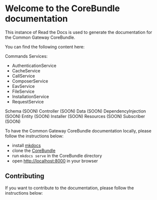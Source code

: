 # Welcome to the CoreBundle documentation

This instance of Read the Docs is used to generate the documentation for the Common Gateway CoreBundle.

You can find the following content here:

Commands
Services:

- AuthenticationService
- CacheService
- CallService
- ComposerService
- EavService
- FileService
- InstallationService
- RequestService

Schema                  (SOON)
Controller              (SOON)
Data                    (SOON)
DependencyInjection     (SOON)
Entity                  (SOON)
Installer               (SOON)
Resources               (SOON)
Subscriber              (SOON)

To have the Common Gateway CoreBundle documentation locally, please follow the instructions below:

- install [mkdocs](https://www.mkdocs.org/#installation)
- clone the [CoreBundle]()
- run `mkdocs serve` in the CoreBundle directory
- open <http://localhost:8000> in your browser

## Contributing

If you want to contribute to the documentation, please follow the instructions below:

